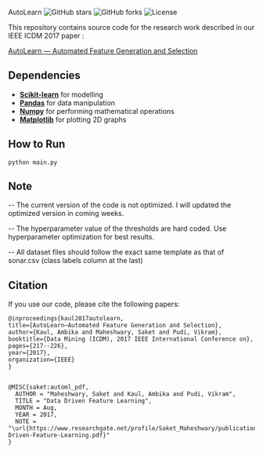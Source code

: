 AutoLearn ![GitHub stars](https://img.shields.io/github/stars/saket-maheshwary/AutoLearn.svg?style=plastic) ![GitHub forks](https://img.shields.io/github/forks/saket-maheshwary/AutoLearn.svg?color=blue&style=plastic) ![License](https://img.shields.io/github/license/saket-maheshwary/AutoLearn.svg?color=blue&style=plastic)

This repository contains source code for the research work described in our IEEE ICDM 2017 paper :

[AutoLearn — Automated Feature Generation and Selection](https://ieeexplore.ieee.org/abstract/document/8215494)


## Dependencies

* **[Scikit-learn](http://scikit-learn.org/stable/install.html)** for modelling
* **[Pandas](https://pandas.pydata.org/)** for data manipulation
* **[Numpy](http://www.numpy.org/)** for performing mathematical operations
* **[Matplotlib](https://matplotlib.org/)** for plotting 2D graphs

## How to Run
```
python main.py
```


## Note
-- The current version of the code is not optimized. I will updated the optimized version in coming weeks.

-- The hyperparameter value of the thresholds are hard coded. Use hyperparameter optimization for best results.

-- All dataset files should follow the exact same template as that of sonar.csv (class labels column at the last)


## Citation


   If you use our code, please cite the following papers:
    
    @inproceedings{kaul2017autolearn,
    title={AutoLearn—Automated Feature Generation and Selection},
    author={Kaul, Ambika and Maheshwary, Saket and Pudi, Vikram},
    booktitle={Data Mining (ICDM), 2017 IEEE International Conference on},
    pages={217--226},
    year={2017},
    organization={IEEE}
    }   
    

    @MISC{saket:automl_pdf,
      AUTHOR = "Maheshwary, Saket and Kaul, Ambika and Pudi, Vikram",
      TITLE = "Data Driven Feature Learning",
      MONTH = Aug,
      YEAR = 2017,
      NOTE =    "\url{https://www.researchgate.net/profile/Saket_Maheshwary/publication/325736313_Data_Driven_Feature_Learning/links/5b20e25ca6fdcc69745d796c/Data-Driven-Feature-Learning.pdf}"
    }

